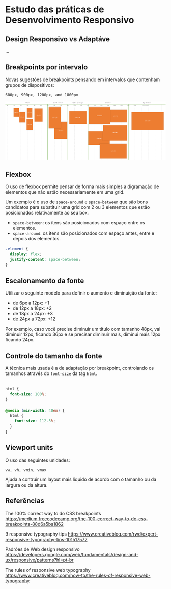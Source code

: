 
# Estudo das práticas de Desenvolvimento Responsivo

## Design Responsivo vs Adaptáve

...

## Breakpoints por intervalo

Novas sugestões de breakpoints pensando em intervalos que contenham grupos de dispositivos:

```
600px, 900px, 1200px, and 1800px
```

![Breakpoints](./breakpoints.png)

## Flexbox

O uso de flexbox permite pensar de forma mais simples a digramação de elementos que não estão necessariamente em uma grid.

Um exemplo é o uso de `space-around` e `space-between` que são bons candidatos para substituir uma grid com 2 ou 3 elementos que estão posicionados relativamente ao seu box.

- `space-between`: os itens são posicionados com espaço entre os elementos.
- `space-around`: os itens são posicionados com espaço antes, entre e depois dos elementos.

```css
.element {
  display: flex;
  justify-content: space-between;
}
```

## Escalonamento da fonte

Utilizar o seguinte modelo para definir o aumento e diminuição da fonte:

  - de 6px a 12px: +1
  - de 12px a 18px: +2
  - de 18px a 24px: +3
  - de 24px a 72px: +12

Por exemplo, caso você precise diminuir um titulo com tamanho 48px, vai diminuir 12px, ficando 36px e se precisar diminuir mais, diminui mais 12px ficando 24px.

## Controle do tamanho da fonte

A técnica mais usada é a de adaptação por breakpoint, controlando os tamanhos através do `font-size` da tag `html`.

```scss

html {
  font-size: 100%;
}

@media (min-width: 40em) {
  html {
    font-size: 112.5%;
  }
}
```

## Viewport units

O uso das seguintes unidades:

```
vw, vh, vmin, vmax
```

Ajuda a contruir um layout mais liquido de acordo com o tamanho ou da largura ou da altura.

## Referências

The 100% correct way to do CSS breakpoints
https://medium.freecodecamp.org/the-100-correct-way-to-do-css-breakpoints-88d6a5ba1862

9 responsive typography tips
https://www.creativebloq.com/rwd/expert-responsive-typography-tips-101517572

Padrões de Web design responsivo
https://developers.google.com/web/fundamentals/design-and-ux/responsive/patterns?hl=pt-br

The rules of responsive web typography 
https://www.creativebloq.com/how-to/the-rules-of-responsive-web-typography